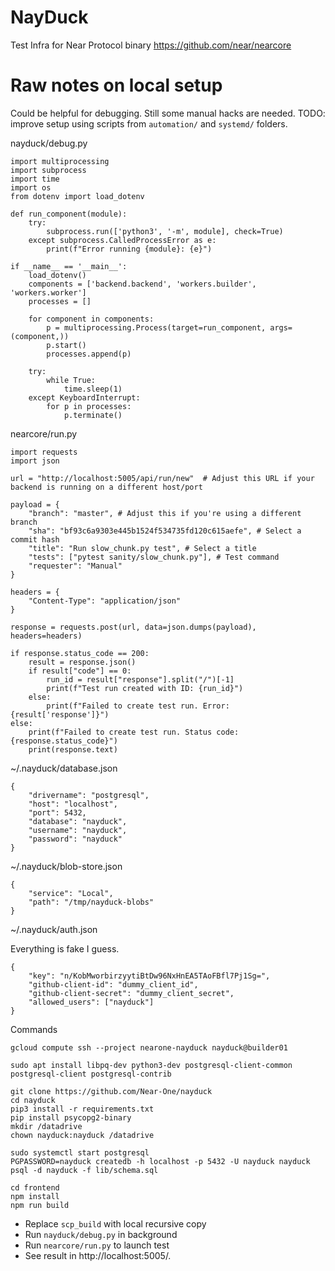 # NayDuck
Test Infra for Near Protocol binary https://github.com/near/nearcore

# Raw notes on local setup

Could be helpful for debugging. Still some manual hacks are needed.
TODO: improve setup using scripts from `automation/` and `systemd/` folders.

nayduck/debug.py
```
import multiprocessing
import subprocess
import time
import os
from dotenv import load_dotenv

def run_component(module):
    try:
        subprocess.run(['python3', '-m', module], check=True)
    except subprocess.CalledProcessError as e:
        print(f"Error running {module}: {e}")

if __name__ == '__main__':
    load_dotenv()
    components = ['backend.backend', 'workers.builder', 'workers.worker']
    processes = []

    for component in components:
        p = multiprocessing.Process(target=run_component, args=(component,))
        p.start()
        processes.append(p)

    try:
        while True:
            time.sleep(1)
    except KeyboardInterrupt:
        for p in processes:
            p.terminate()
```

nearcore/run.py

```
import requests
import json

url = "http://localhost:5005/api/run/new"  # Adjust this URL if your backend is running on a different host/port

payload = {
    "branch": "master", # Adjust this if you're using a different branch
    "sha": "bf93c6a9303e445b1524f534735fd120c615aefe", # Select a commit hash
    "title": "Run slow_chunk.py test", # Select a title
    "tests": ["pytest sanity/slow_chunk.py"], # Test command
    "requester": "Manual"
}

headers = {
    "Content-Type": "application/json"
}

response = requests.post(url, data=json.dumps(payload), headers=headers)

if response.status_code == 200:
    result = response.json()
    if result["code"] == 0:
        run_id = result["response"].split("/")[-1]
        print(f"Test run created with ID: {run_id}")
    else:
        print(f"Failed to create test run. Error: {result['response']}")
else:
    print(f"Failed to create test run. Status code: {response.status_code}")
    print(response.text)

```

~/.nayduck/database.json

```
{
    "drivername": "postgresql",
    "host": "localhost",
    "port": 5432,
    "database": "nayduck",
    "username": "nayduck",
    "password": "nayduck"
}
```

~/.nayduck/blob-store.json

```
{
    "service": "Local",
    "path": "/tmp/nayduck-blobs"
}
```

~/.nayduck/auth.json

Everything is fake I guess.
```
{
    "key": "n/KobMworbirzyytiBtDw96NxHnEA5TAoFBfl7Pj1Sg=",
    "github-client-id": "dummy_client_id",
    "github-client-secret": "dummy_client_secret",
    "allowed_users": ["nayduck"]
}
```

Commands

```
gcloud compute ssh --project nearone-nayduck nayduck@builder01

sudo apt install libpq-dev python3-dev postgresql-client-common postgresql-client postgresql-contrib

git clone https://github.com/Near-One/nayduck
cd nayduck
pip3 install -r requirements.txt 
pip install psycopg2-binary
mkdir /datadrive
chown nayduck:nayduck /datadrive

sudo systemctl start postgresql
PGPASSWORD=nayduck createdb -h localhost -p 5432 -U nayduck nayduck
psql -d nayduck -f lib/schema.sql

cd frontend
npm install
npm run build
```

* Replace `scp_build` with local recursive copy
* Run `nayduck/debug.py` in background
* Run `nearcore/run.py` to launch test
* See result in http://localhost:5005/.
